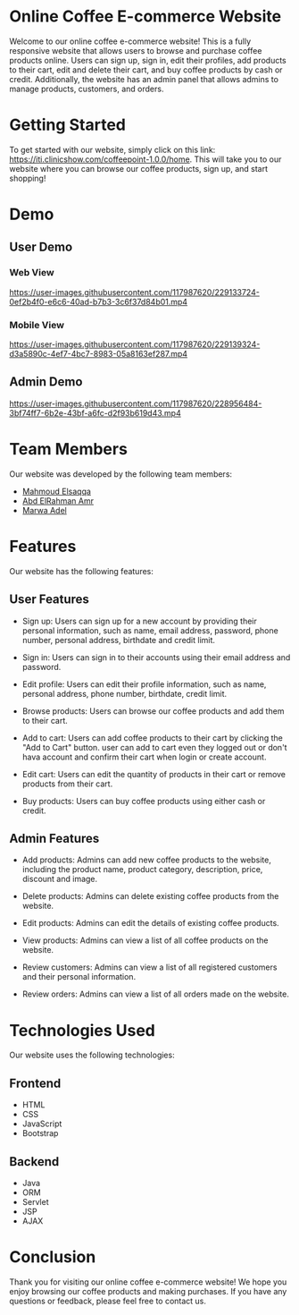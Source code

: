 # Online Coffee E-commerce Website

Welcome to our online coffee e-commerce website! 
This is a fully responsive website that allows users to browse and purchase coffee 
products online. Users can sign up, sign in, edit their profiles, add products to their 
cart, edit and delete their cart, and buy coffee products by cash or credit. 
Additionally, the website has an admin panel that allows admins to manage products, customers, 
and orders.

# Getting Started

To get started with our website, simply click on this link: https://iti.clinicshow.com/coffeepoint-1.0.0/home. 
This will take you to our website where you can browse our coffee products, sign up, 
and start shopping!

# Demo

## User Demo
### Web View

https://user-images.githubusercontent.com/117987620/229133724-0ef2b4f0-e6c6-40ad-b7b3-3c6f37d84b01.mp4

### Mobile View

https://user-images.githubusercontent.com/117987620/229139324-d3a5890c-4ef7-4bc7-8983-05a8163ef287.mp4

## Admin Demo

https://user-images.githubusercontent.com/117987620/228956484-3bf74ff7-6b2e-43bf-a6fc-d2f93b619d43.mp4


# Team Members
Our website was developed by the following team members:

- [Mahmoud Elsaqqa](https://github.com/Mahmoud-Elsaqqa)
- [Abd ElRahman Amr](https://github.com/Abdelrahman-Amr)
- [Marwa Adel](https://github.com/MarowaAdel28)

# Features
Our website has the following features:

## User Features

- Sign up: Users can sign up for a new account by providing their personal information, 
    such as name, email address, password, phone number, personal address, birthdate and credit limit.

- Sign in: Users can sign in to their accounts using their email address and password.

- Edit profile: Users can edit their profile information, such as name, personal address,
  phone number, birthdate, credit limit.

- Browse products: Users can browse our coffee products and add them to their cart.

- Add to cart: Users can add coffee products to their cart by clicking the "Add to Cart" button. 
    user can add to cart even they logged out or don't hava account 
    and confirm their cart when login or create account.  

- Edit cart: Users can edit the quantity of products in their cart or remove products from their cart.

- Buy products: Users can buy coffee products using either cash or credit.

## Admin Features

- Add products: Admins can add new coffee products to the website, including the product name, product category, description, price, discount and image.

- Delete products: Admins can delete existing coffee products from the website.

- Edit products: Admins can edit the details of existing coffee products.

- View products: Admins can view a list of all coffee products on the website.

- Review customers: Admins can view a list of all registered customers and their personal information.

- Review orders: Admins can view a list of all orders made on the website.

# Technologies Used
Our website uses the following technologies:

## Frontend
- HTML
- CSS
- JavaScript
- Bootstrap

## Backend
- Java
- ORM
- Servlet
- JSP
- AJAX

# Conclusion
Thank you for visiting our online coffee e-commerce website! 
We hope you enjoy browsing our coffee products and making purchases. 
If you have any questions or feedback, please feel free to contact us.
